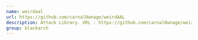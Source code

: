 ```yaml
---
name: weirdaal
url: https://github.com/carnal0wnage/weirdAAL
description: Attack Library. URL : https://github.com/carnal0wnage/weirdAAL Groups : blackarch blackarch-webapp blackarch-scanner blackarch-fuzzer
group: blackarch
---
```

